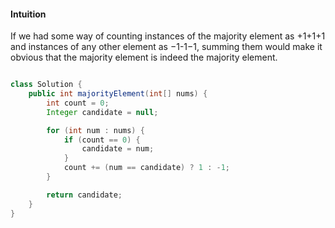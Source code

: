 #### Intuition

If we had some way of counting instances of the majority element as +1+1+1  
and instances of any other element as −1-1−1, summing them would make it  
obvious that the majority element is indeed the majority element.

```java

class Solution {
    public int majorityElement(int[] nums) {
        int count = 0;
        Integer candidate = null;

        for (int num : nums) {
            if (count == 0) {
                candidate = num;
            }
            count += (num == candidate) ? 1 : -1;
        }

        return candidate;
    }
}

```